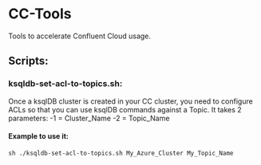 # CC-Tools
Tools to accelerate Confluent Cloud usage.

## Scripts:
### ksqldb-set-acl-to-topics.sh:
Once a ksqlDB cluster is created in your CC cluster, you need to configure ACLs so that you can use ksqlDB commands against a Topic.
It takes 2 parameters:
-1 = Cluster_Name
-2 = Topic_Name
#### Example to use it:
`sh ./ksqldb-set-acl-to-topics.sh My_Azure_Cluster My_Topic_Name`
